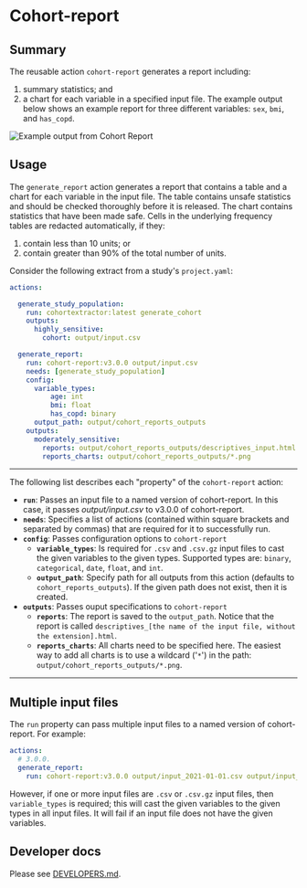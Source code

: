 # Cohort-report

## Summary

The reusable action `cohort-report` generates a report including:

1. summary statistics; and
2. a chart for each variable in a specified input file.
The example output below shows an example report for three different variables: `sex`, `bmi`, and `has_copd`.

![Example output from Cohort Report](https://user-images.githubusercontent.com/477263/140117942-fbfde3fc-2ffc-41f9-b2d2-4128629cbb58.png)

## Usage

The `generate_report` action generates a report that contains a table and a chart for each variable in the input file.
The table contains unsafe statistics and should be checked thoroughly before it is released.
The chart contains statistics that have been made safe.
Cells in the underlying frequency tables are redacted automatically, if they:

1. contain less than 10 units; or
2. contain greater than 90% of the total number of units.

Consider the following extract from a study's `project.yaml`:

```yaml
actions:

  generate_study_population:
    run: cohortextractor:latest generate_cohort
    outputs:
      highly_sensitive:
        cohort: output/input.csv

  generate_report:
    run: cohort-report:v3.0.0 output/input.csv
    needs: [generate_study_population]
    config:
      variable_types:
          age: int
          bmi: float
          has_copd: binary
      output_path: output/cohort_reports_outputs
    outputs:
      moderately_sensitive:
        reports: output/cohort_reports_outputs/descriptives_input.html
        reports_charts: output/cohort_reports_outputs/*.png
```
 
 ---

 The following list describes each "property" of the `cohort-report` action:

- **`run`**: Passes an input file to a named version of cohort-report.
In this case, it passes *output/input.csv* to v3.0.0 of cohort-report.
- **`needs`**: Specifies a list of actions (contained within square brackets and separated by commas) that are required for it to successfully run.
- **`config`**: Passes configuration options to `cohort-report`
  - **`variable_types`**: Is required for `.csv` and `.csv.gz` input files to cast the given variables to the given types.
    Supported types are: `binary`, `categorical`, `date`, `float`, and `int`.
  - **`output_path`**: Specify path for all outputs from this action (defaults to `cohort_reports_outputs`).
    If the given path does not exist, then it is created.
- **`outputs`**: Passes ouput specifications to `cohort-report`
  - **`reports`**: The report is saved to the `output_path`. 
    Notice that the report is called `descriptives_[the name of the input file, without the extension].html`. 
  - **`reports_charts`**: All charts need to be specified here. 
    The easiest way to add all charts is to use a wildcard ('`*`') in the path: `output/cohort_reports_outputs/*.png`.

---

## Multiple input files

The `run` property can pass multiple input files to a named version of cohort-report.
For example:

```yaml
actions:
  # 3.0.0.
  generate_report:
    run: cohort-report:v3.0.0 output/input_2021-01-01.csv output/input_2021-02-01.csv
```

However, if one or more input files are `.csv` or `.csv.gz` input files, then `variable_types` is required;
this will cast the given variables to the given types in all input files.
It will fail if an input file does not have the given variables.

## Developer docs

Please see [DEVELOPERS.md](DEVELOPERS.md).
